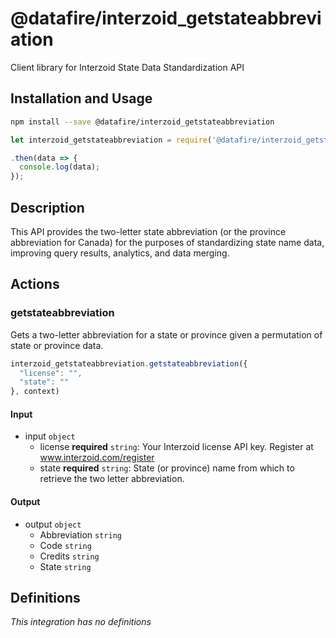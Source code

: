 # @datafire/interzoid_getstateabbreviation

Client library for Interzoid State Data Standardization API

## Installation and Usage
```bash
npm install --save @datafire/interzoid_getstateabbreviation
```
```js
let interzoid_getstateabbreviation = require('@datafire/interzoid_getstateabbreviation').create();

.then(data => {
  console.log(data);
});
```

## Description

This API provides the two-letter state abbreviation (or the province abbreviation for Canada) for the purposes of standardizing state name data, improving query results, analytics, and data merging.

## Actions

### getstateabbreviation
Gets a two-letter abbreviation for a state or province given a permutation of state or province data.


```js
interzoid_getstateabbreviation.getstateabbreviation({
  "license": "",
  "state": ""
}, context)
```

#### Input
* input `object`
  * license **required** `string`: Your Interzoid license API key. Register at www.interzoid.com/register
  * state **required** `string`: State (or province) name from which to retrieve the two letter abbreviation.

#### Output
* output `object`
  * Abbreviation `string`
  * Code `string`
  * Credits `string`
  * State `string`



## Definitions

*This integration has no definitions*
